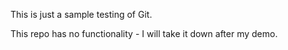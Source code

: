 This is just a sample testing of Git.

This repo has no functionality - I will take it down after my demo.